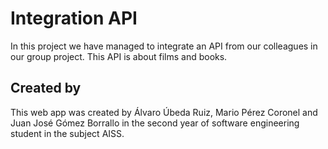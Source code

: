 <h1> Integration API </h1>
   In this project we have managed to integrate an API from our colleagues in our group project. This API is about films and books.
 <h2> Created by </h2>
   This web app was created by Álvaro Úbeda Ruiz, Mario Pérez Coronel and Juan José Gómez Borrallo in the second year of software engineering student in the subject AISS.

  

